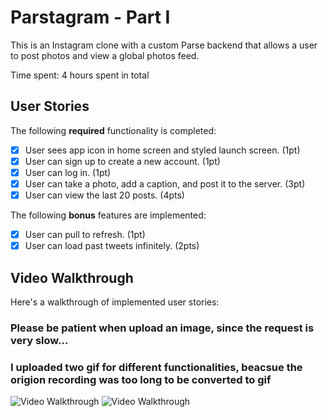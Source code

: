 # Parstagram - Part I

This is an Instagram clone with a custom Parse backend that allows a user to post photos and view a global photos feed.

Time spent: 4 hours spent in total

## User Stories

The following **required** functionality is completed:

- [x] User sees app icon in home screen and styled launch screen. (1pt)
- [x] User can sign up to create a new account. (1pt)
- [x] User can log in. (1pt)
- [x] User can take a photo, add a caption, and post it to the server. (3pt)
- [x] User can view the last 20 posts. (4pts)

The following **bonus** features are implemented:

- [x] User can pull to refresh. (1pt)
- [x] User can load past tweets infinitely. (2pts)

## Video Walkthrough

Here's a walkthrough of implemented user stories:
### Please be patient when upload an image, since the request is very slow...
### I uploaded two gif for different functionalities, beacsue the origion recording was too long to be converted to gif
<img src=http://g.recordit.co/pk5PuO2HJ4.gif width='' alt='Video Walkthrough' />
<img src=http://g.recordit.co/kK4mSb0RCo.gif width='' alt='Video Walkthrough' />
